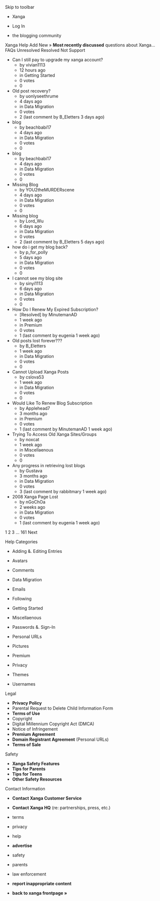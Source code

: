 Skip to toolbar

*   Xanga

*   Log In

*   the blogging community

Xanga Help Add New » **Most recently discussed** questions about Xanga… FAQs Unresolved Resolved Not Support

*   Can I still pay to upgrade my xanga account?
    *   by vivian1113
    *   12 hours ago
    *   in Getting Started
    *   0 votes
    *   0
*   Old post recovery?
    *   by uonlyseethrume
    *   4 days ago
    *   in Data Migration
    *   0 votes
    *   2 (last comment by B\_Eletters 3 days ago)
*   blog
    *   by beachbabi17
    *   4 days ago
    *   in Data Migration
    *   0 votes
    *   0
*   blog
    *   by beachbabi17
    *   4 days ago
    *   in Data Migration
    *   0 votes
    *   0
*   Missing Blog
    *   by YOU2theMURDERscene
    *   4 days ago
    *   in Data Migration
    *   0 votes
    *   0
*   Missing blog
    *   by Lord\_Wu
    *   6 days ago
    *   in Data Migration
    *   0 votes
    *   2 (last comment by B\_Eletters 5 days ago)
*   how do i get my blog back?
    *   by p\_for\_polly
    *   5 days ago
    *   in Data Migration
    *   0 votes
    *   0
*   I cannot see my blog site
    *   by sinyi1113
    *   6 days ago
    *   in Data Migration
    *   0 votes
    *   0
*   How Do I Renew My Expired Subscription?
    *   \[Resolved\] by MinutemanAD
    *   1 week ago
    *   in Premium
    *   0 votes
    *   1 (last comment by eugenia 1 week ago)
*   Old posts lost forever???
    *   by B\_Eletters
    *   1 week ago
    *   in Data Migration
    *   0 votes
    *   0
*   Cannot Upload Xanga Posts
    *   by cslova53
    *   1 week ago
    *   in Data Migration
    *   0 votes
    *   0
*   Would Like To Renew Blog Subscription
    *   by Applehead7
    *   3 months ago
    *   in Premium
    *   0 votes
    *   1 (last comment by MinutemanAD 1 week ago)
*   Trying To Access Old Xanga Sites/Groups
    *   by noxcat
    *   1 week ago
    *   in Miscellaenous
    *   0 votes
    *   0
*   Any progress in retrieving lost blogs
    *   by Gustava
    *   3 months ago
    *   in Data Migration
    *   0 votes
    *   3 (last comment by rabbitmary 1 week ago)
*   2008 Xanga Page Lost
    *   by nGoChOa
    *   2 weeks ago
    *   in Data Migration
    *   0 votes
    *   1 (last comment by eugenia 1 week ago)

1 2 3 ... 161 Next

Help Categories

*   Adding &. Editing Entries
*   Avatars
*   Comments
*   Data Migration
*   Emails
*   Following
*   Getting Started
*   Miscellaenous

*   Passwords &. Sign-In
*   Personal URLs
*   Pictures
*   Premium
*   Privacy
*   Themes
*   Usernames

Legal

*   **Privacy Policy**
*   Parental Request to Delete Child Information Form
*   **Terms of Use**
*   Copyright
*   Digital Millennium Copyright Act (DMCA)
*   Notice of Infringement
*   **Premium Agreement**
*   **Domain Registrant Agreement** (Personal URLs)
*   **Terms of Sale**

Safety

*   **Xanga Safety Features**
*   **Tips for Parents**
*   **Tips for Teens**
*   **Other Safety Resources**

Contact Information

*   **Contact Xanga Customer Service**
*   **Contact Xanga HQ** (re: partnerships, press, etc.)

*   terms
*   privacy
*   help
*   **advertise**

*   safety
*   parents
*   law enforcement
*   **report inappropriate content**

*   **back to xanga frontpage »**